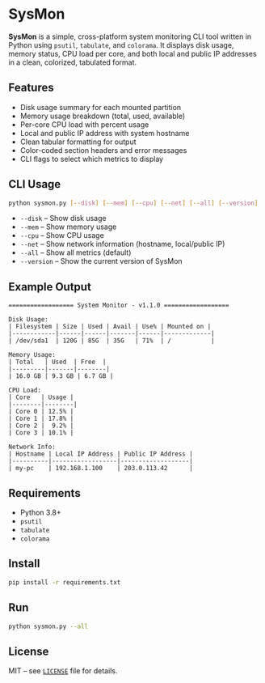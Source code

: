 # SysMon

**SysMon** is a simple, cross-platform system monitoring CLI tool written in Python using `psutil`, `tabulate`, and `colorama`. It displays disk usage, memory status, CPU load per core, and both local and public IP addresses in a clean, colorized, tabulated format.

## Features
- Disk usage summary for each mounted partition
- Memory usage breakdown (total, used, available)
- Per-core CPU load with percent usage
- Local and public IP address with system hostname
- Clean tabular formatting for output
- Color-coded section headers and error messages
- CLI flags to select which metrics to display

## CLI Usage

```bash
python sysmon.py [--disk] [--mem] [--cpu] [--net] [--all] [--version]
```

- `--disk` – Show disk usage
- `--mem` – Show memory usage
- `--cpu` – Show CPU usage
- `--net` – Show network information (hostname, local/public IP)
- `--all` – Show all metrics (default)
- `--version` – Show the current version of SysMon

## Example Output

```
================== System Monitor - v1.1.0 ==================

Disk Usage:
| Filesystem | Size | Used | Avail | Use% | Mounted on |
|------------|------|------|-------|------|-------------|
| /dev/sda1  | 120G | 85G  | 35G   | 71%  | /           |

Memory Usage:
| Total   | Used  | Free  |
|---------|-------|--------|
| 16.0 GB | 9.3 GB | 6.7 GB |

CPU Load:
| Core   | Usage |
|--------|--------|
| Core 0 | 12.5% |
| Core 1 | 17.8% |
| Core 2 |  9.2% |
| Core 3 | 10.1% |

Network Info:
| Hostname | Local IP Address | Public IP Address |
|----------|------------------|-------------------|
| my-pc    | 192.168.1.100    | 203.0.113.42      |
```

## Requirements
- Python 3.8+
- `psutil`
- `tabulate`
- `colorama`

## Install

```bash
pip install -r requirements.txt
```

## Run

```bash
python sysmon.py --all
```

## License

MIT – see [`LICENSE`](LICENSE) file for details.